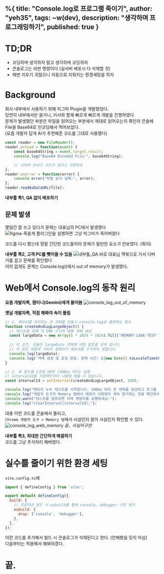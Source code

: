 %{
title: "Console.log로 프로그램 죽이기",
author: "yeh35",
tags: ~w(dev),
description: "생각하며 프로그래밍하기",
published: true
}
---

# TD;DR
- 코딩하며 생각하지 말고 생각하며 코딩하자  
- 콘솔로그는 비싼 명령이다 (실서버 배포시 다 삭제할 것)
- 매번 지우기 귀찮으니 자동으로 지워지는 환경세팅을 하자

# Background 
회사 내부에서 사용하기 위해 피그마 Plugin을 개발했었다.    
당연히 내부에서만 쓸거니, 커서와 함께 빠르게 빠르게 개발을 진행하였다    
문제가 발생했던 부분은 파일을 읽어오는 부분에서 제대로 읽어오는지 확인차 콘솔에 File을 Base64로 인코딩해서 찍어보았다.    
(요즘 개발자 답게 AI가 추천해준 코드를 그대로 사용했다)   
```js
const reader = new FileReader();
reader.onload = function(event) {
    const base64String = event.target.result;
    console.log("Base64 Encoded File:", base64String);

    // 서버로 보내기 코드가 있다고 가정하자
};
reader.onerror = function(error) {
    console.error("파일 읽기 실패:", error);
};
reader.readAsDataURL(file);
```
**내부툴 특1, QA 없이 배포하기**

## 문제 발생
몇일간 잘 쓰고 있다가 문제는 대표님의 PC에서 발생했다   
![figma-죽을게](/images/posts/figma-죽을게.png)
플러그인을 실행하면 그냥 피그마가 죽어버렸다

코드를 다시 봤는데 정말 간단한 코드들이라 문제가 될만한 요소가 안보였다. (뭐지)

**내부툴 특2, 고객 PC를 뺏어올 수 있음**
![내부틀_QA](/images/posts/내부틀_QA.png)
바로 대표님 맥북으로 가서 디버거를 꼽고 문제를 확인했다    
어이 없게도 문제는 Console.log()에서 out of memory가 발생했다.

# Web에서 Console.log의 동작 원리
**요즘 개발자특, 잼미니(Gemini)에게 물어봄**
![console_log_out_of_memory](/images/posts/console_log_out_of_memory.png)

**옛날 개발자특, 직접 해봐야 속이 풀림**
```js
// 1. 메모리를 차지하는 큰 객체를 만들고 console.log로 출력하는 함수
function createAndLogLargeObject() {
  // 테스트를 위해 약 5MB 크기의 배열 객체 생성
  const largeData = new Array(5 * 1024 * 1024).fill('MEMORY-LEAK-TEST');
  
  // 이 순간, 콘솔은 largeData 객체에 대한 참조를 갖게 됩니다.
  // 이 참조 때문에 가비지 컬렉터가 메모리를 수거하지 못합니다.
  console.log(largeData);
  console.log(`객체 생성 및 로깅 완료. 현재 시간: ${new Date().toLocaleTimeString()}`);
}

// 2. 위 함수를 1초에 10번 (100ms 마다) 실행
// intervalId를 저장해두어야 나중에 멈출 수 있습니다.
const intervalId = setInterval(createAndLogLargeObject, 100);

console.log("메모리 누수 테스트를 시작합니다. 100ms 마다 큰 객체를 생성하고 로그를 남깁니다.");
console.log("개발자 도구의 Memory 탭에서 메모리 사용량이 계속 증가하는 것을 확인하세요.");
console.warn("테스트를 멈추려면 아래 명령어를 실행하세요:");
console.log("clearInterval(intervalId);");
```
대충 이런 코드를 콘솔에서 돌리고,    
`Chrome 개발자 도구 > Memory 탭`에서 사실인지 말이 사실인지 확인할 수 있다.   
![console_log_web_memory](/images/posts/console_log_web_memory.png)
*음.. 사실이구만*

**내부툴 특3, 최대한 간단하게 해결하기**   
코드를 그냥 주석처리 해버렸다.

# 실수를 줄이기 위한 환경 세팅
`vite.config.ts`에 
```js
import { defineConfig } from 'vite';

export default defineConfig({
  build: {
    // 프로덕션 빌드 시 esbuild를 통해 console, debugger 구문 제거
    esbuild: {
      drop: ['console', 'debugger'],
    },
  },
});
```
이런 코드를 추가해서 빌드 시 콘솔로그가 삭제된다고 한다.
(안해봤음 믿지 마삼)    
다음부터는 적용해서 해봐야겠다.


# 끝.













